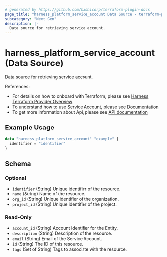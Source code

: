 ```yaml
---
# generated by https://github.com/hashicorp/terraform-plugin-docs
page_title: "harness_platform_service_account Data Source - terraform-provider-harness"
subcategory: "Next Gen"
description: |-
  Data source for retrieving service account.
---
```


# harness_platform_service_account (Data Source)

Data source for retrieving service account.

References:
- For details on how to onboard with Terraform, please see [Harness Terraform Provider Overview](https://developer.harness.io/docs/platform/terraform/harness-terraform-provider-overview/)
- To understand how to use Service Account, please see [Documentation](https://developer.harness.io/docs/platform/user-management/add-and-manage-service-account/)
- To get more information about Api, please see [API documentation](https://apidocs.harness.io/tag/Service-Account)
## Example Usage

```terraform
data "harness_platform_service_account" "example" {
  identifier = "identifier"
}
```

<!-- schema generated by tfplugindocs -->
## Schema

### Optional

- `identifier` (String) Unique identifier of the resource.
- `name` (String) Name of the resource.
- `org_id` (String) Unique identifier of the organization.
- `project_id` (String) Unique identifier of the project.

### Read-Only

- `account_id` (String) Account Identifier for the Entity.
- `description` (String) Description of the resource.
- `email` (String) Email of the Service Account.
- `id` (String) The ID of this resource.
- `tags` (Set of String) Tags to associate with the resource.


